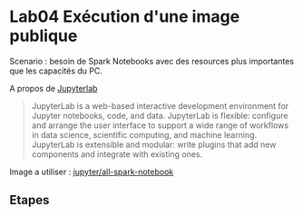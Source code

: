 # Lab04 Exécution d'une image publique
Scenario : besoin de Spark Notebooks avec des resources plus importantes que les capacités du PC.

A propos de [Jupyterlab](https://jupyter.org/)
>JupyterLab is a web-based interactive development environment for Jupyter notebooks, code, and data.
>JupyterLab is flexible: configure and arrange the user interface to support a wide range of workflows in data science, scientific computing, and machine learning.
>JupyterLab is extensible and modular: write plugins that add new components and integrate with existing ones.

Image a utiliser :  [jupyter/all-spark-notebook](https://hub.docker.com/r/jupyter/all-spark-notebook)

## Etapes
